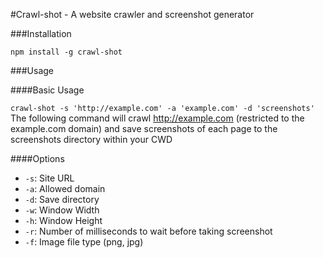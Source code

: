 #Crawl-shot - A website crawler and screenshot generator

###Installation

`npm install -g crawl-shot`

###Usage

####Basic Usage

`crawl-shot -s 'http://example.com' -a 'example.com' -d 'screenshots'`
The following command will crawl http://example.com (restricted to the example.com domain) and save screenshots of each page to the screenshots directory within your CWD

####Options

- `-s`: Site URL
- `-a`: Allowed domain
- `-d`: Save directory
- `-w`: Window Width
- `-h`: Window Height
- `-r`: Number of milliseconds to wait before taking screenshot
- `-f`: Image file type (png, jpg)
